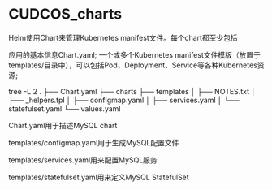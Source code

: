 # CUDCOS_charts
Helm使用Chart来管理Kubernetes manifest文件。每个chart都至少包括

应用的基本信息Chart.yaml;
一个或多个Kubernetes manifest文件模版（放置于templates/目录中），可以包括Pod、Deployment、Service等各种Kubernetes资源;

tree -L 2
.
├── Chart.yaml
├── charts
├── templates
│   ├── NOTES.txt
│   ├── _helpers.tpl
│   ├── configmap.yaml
│   ├── services.yaml
│   └── statefulset.yaml
└── values.yaml

Chart.yaml用于描述MySQL chart

templates/configmap.yaml用于生成MySQL配置文件

templates/services.yaml用来配置MySQL服务

templates/statefulset.yaml用来定义MySQL StatefulSet
